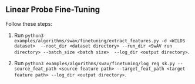 ## Linear Probe Fine-Tuning

Follow these steps:

1. Run `python3 examples/algorithms/swav/finetuning/extract_features.py -d <WILDS dataset> 
   --root_dir <dataset directory> --run_dir <SwAV run directory> --batch_size <batch size> 
   --log_dir <output directory>`.
   
2. Run `python3 examples/algorithms/swav/finetuning/log_reg_sk.py --source_feat_path <source feature path>
   --target_feat_path <target feature path> --log_dir <output directory>`.
   